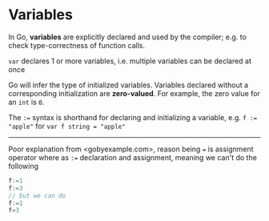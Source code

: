 # Variables

In Go, **variables** are explicitly declared and used by the compiler; e.g. to check type-correctness of function calls.

`var` declares 1 or more variables, i.e. multiple variables can be declared at once

Go will infer the type of initialized variables.
Variables declared without a corresponding initialization are **zero-valued**.
For example, the zero value for an `int` is `0`.

The `:=` syntax is shorthand for declaring and initializing a variable,
e.g. `f := "apple"` for `var f string = "apple"`

---

Poor explanation from <gobyexample.com>, reason being `=` is assignment operator
where as `:=` declaration and assignment, meaning we can't do the following

``` go
f:=1
f:=3
// but we can do
f:=1
f=3
```
